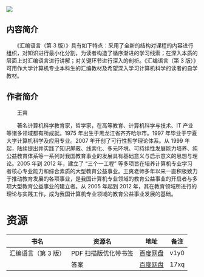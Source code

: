 ![](http://img3m3.ddimg.cn/74/10/25178843-1_u_2.jpg)

## 内容简介

　　《汇编语言（第 3 版）》具有如下特点：采用了全新的结构对课程的内容进行组织，对知识进行最小化分割，为读者构造了循序渐进的学习线索；在深入本质的层面上对汇编语言进行讲解；对关键环节进行深入的剖析。《汇编语言（第 3 版）》可用作大学计算机专业本科生的汇编教材及希望深入学习计算机科学的读者的自学教材。

## 作者简介

　　王爽

　　著名计算机科学教育家，哲学家，在高等教育、计算机科学与技术、IT 产业等诸多领域都有所成就。1975 年出生于黑龙江省齐齐哈尔市。1997 年毕业于宁夏大学计算机科学及应用专业。2007 年开创了可行性哲学理论体系。从 1999 年起，陆续提出并实践了知识屏蔽、线索化、多元环境、可持续性发展能力培养、纯公益教育体系等一系列对我国教育事业的发展具有基础意义与启示意义的思想与理论。2005 年到 2012 年，建立了 “三个一工程” 等多项旨在培养计算机专业学习者核心专业能力和综合素质的大型教育公益事业。王爽老师多年以来一直积极致力于推动教育发展的各项事业，是我国计算机专业领域的教育公益事业的开启者与多项大型教育公益事业的建立者。从 2005 年起到 2012 年，其在教育领域所进行的理论与实践工作，成为我国计算机专业领域的教育公益事业发展的基础。

# 资源

|书名|资源名|地址|备注|
|---|---|---|---|
|汇编语言（第 3 版）|PDF 扫描版优化带书签|[百度网盘](https://pan.baidu.com/s/1nJ2dqkL1l9YfrGtZmzHfyQ)|v1y0|
||答案|[百度网盘](https://pan.baidu.com/s/1oZLZdrTxY9z-m3641eicuA)|17xq|
